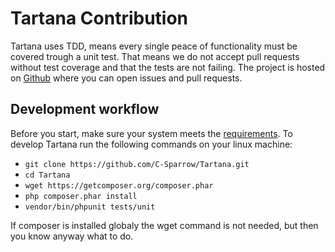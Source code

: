 # Tartana Contribution

Tartana uses TDD, means every single peace of functionality must be covered trough a unit test. That means we do not accept pull requests without test coverage and that the tests are not failing. The project is hosted on [Github](https://github.com/C-Sparrow/Tartana) where you can open issues and pull requests.

## Development workflow
Before you start, make sure your system meets the [requirements](../main/requirements.md). To develop Tartana run the following commands on your linux machine:

- `git clone https://github.com/C-Sparrow/Tartana.git`
- `cd Tartana`
- `wget https://getcomposer.org/composer.phar`
- `php composer.phar install`
- `vendor/bin/phpunit tests/unit`

If composer is installed globaly the wget command is not needed, but then you know anyway what to do.